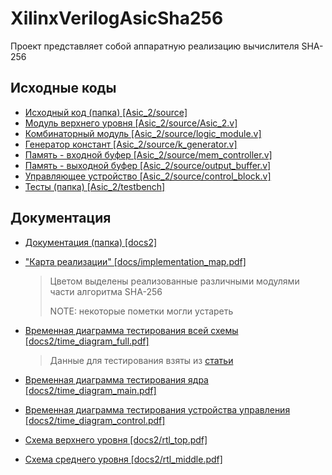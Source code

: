 # XilinxVerilogAsicSha256

Проект представляет собой аппаратную реализацию вычислителя SHA-256

## Исходные коды

- [Исходный код (папка) [Asic_2/source]](Asic_2/source)
- [Модуль верхнего уровня [Asic_2/source/Asic_2.v]](Asic_2/source/Asic_2.v)
- [Комбинаторный модуль [Asic_2/source/logic_module.v]](Asic_2/source/logic_module.v)
- [Генератор констант [Asic_2/source/k_generator.v]](Asic_2/source/k_generator.v)
- [Память - входной буфер [Asic_2/source/mem_controller.v]](Asic_2/source/mem_controller.v)
- [Память - выходной буфер [Asic_2/source/output_buffer.v]](Asic_2/source/output_buffer.v)
- [Управляющее устройство [Asic_2/source/control_block.v]](Asic_2/source/control_block.v)
- [Тесты (папка) [Asic_2/testbench]](Asic_2/testbench)

## Документация

- [Документация (папка) [docs2]](docs2) 
- ["Карта реализации" [docs/implementation_map.pdf]](docs/implementation_map.pdf)

  > Цветом выделены реализованные различными модулями части алгоритма SHA-256
  >
  > NOTE: некоторые пометки могли устареть

- [Временная диаграмма тестирования всей схемы [docs2/time_diagram_full.pdf]](docs2/time_diagram_full.pdf)

  > Данные для тестирования взяты из [статьи](https://habr.com/ru/post/258181/)

- [Временная диаграмма тестирования ядра [docs2/time_diagram_main.pdf]](docs2/time_diagram_main.pdf)
- [Временная диаграмма тестирования устройства управления [docs2/time_diagram_control.pdf]](docs2/time_diagram_control.pdf)
- [Схема верхнего уровня [docs2/rtl_top.pdf]](docs2/rtl_top.pdf)
- [Схема среднего уровня [docs2/rtl_middle.pdf]](docs2/rtl_middle.pdf)